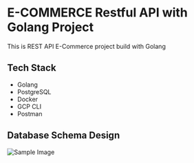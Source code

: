 # E-COMMERCE Restful API with Golang Project
This is REST API E-Commerce project build with Golang

## Tech Stack
- Golang
- PostgreSQL
- Docker
- GCP CLI
- Postman

## Database Schema Design
![Sample Image](https://example.com/image.png](https://i.ibb.co/Fwn0N58/bankyy-Shop.png)https://i.ibb.co/Fwn0N58/bankyy-Shop.png)

